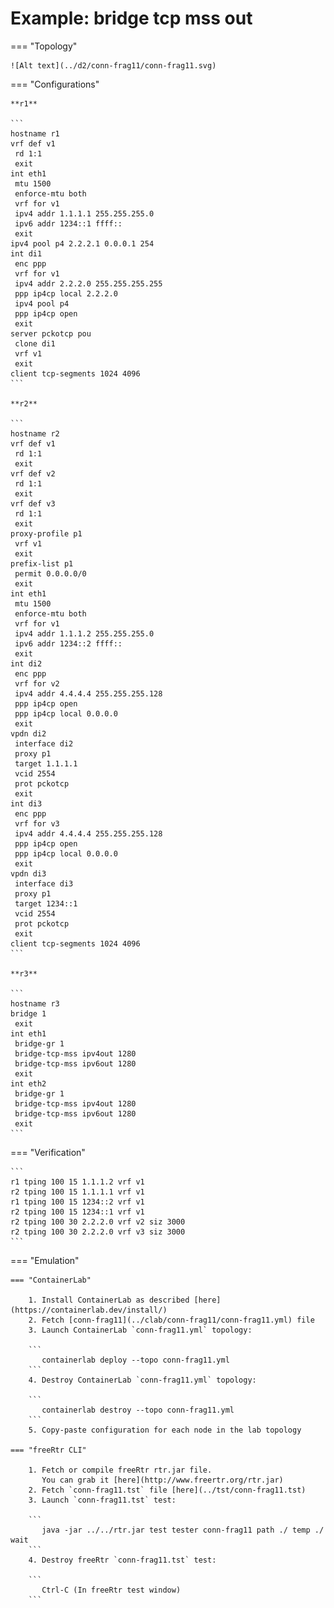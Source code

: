 # Example: bridge tcp mss out

=== "Topology"

    ![Alt text](../d2/conn-frag11/conn-frag11.svg)

=== "Configurations"

    **r1**

    ```
    hostname r1
    vrf def v1
     rd 1:1
     exit
    int eth1
     mtu 1500
     enforce-mtu both
     vrf for v1
     ipv4 addr 1.1.1.1 255.255.255.0
     ipv6 addr 1234::1 ffff::
     exit
    ipv4 pool p4 2.2.2.1 0.0.0.1 254
    int di1
     enc ppp
     vrf for v1
     ipv4 addr 2.2.2.0 255.255.255.255
     ppp ip4cp local 2.2.2.0
     ipv4 pool p4
     ppp ip4cp open
     exit
    server pckotcp pou
     clone di1
     vrf v1
     exit
    client tcp-segments 1024 4096
    ```

    **r2**

    ```
    hostname r2
    vrf def v1
     rd 1:1
     exit
    vrf def v2
     rd 1:1
     exit
    vrf def v3
     rd 1:1
     exit
    proxy-profile p1
     vrf v1
     exit
    prefix-list p1
     permit 0.0.0.0/0
     exit
    int eth1
     mtu 1500
     enforce-mtu both
     vrf for v1
     ipv4 addr 1.1.1.2 255.255.255.0
     ipv6 addr 1234::2 ffff::
     exit
    int di2
     enc ppp
     vrf for v2
     ipv4 addr 4.4.4.4 255.255.255.128
     ppp ip4cp open
     ppp ip4cp local 0.0.0.0
     exit
    vpdn di2
     interface di2
     proxy p1
     target 1.1.1.1
     vcid 2554
     prot pckotcp
     exit
    int di3
     enc ppp
     vrf for v3
     ipv4 addr 4.4.4.4 255.255.255.128
     ppp ip4cp open
     ppp ip4cp local 0.0.0.0
     exit
    vpdn di3
     interface di3
     proxy p1
     target 1234::1
     vcid 2554
     prot pckotcp
     exit
    client tcp-segments 1024 4096
    ```

    **r3**

    ```
    hostname r3
    bridge 1
     exit
    int eth1
     bridge-gr 1
     bridge-tcp-mss ipv4out 1280
     bridge-tcp-mss ipv6out 1280
     exit
    int eth2
     bridge-gr 1
     bridge-tcp-mss ipv4out 1280
     bridge-tcp-mss ipv6out 1280
     exit
    ```

=== "Verification"

    ```
    r1 tping 100 15 1.1.1.2 vrf v1
    r2 tping 100 15 1.1.1.1 vrf v1
    r1 tping 100 15 1234::2 vrf v1
    r2 tping 100 15 1234::1 vrf v1
    r2 tping 100 30 2.2.2.0 vrf v2 siz 3000
    r2 tping 100 30 2.2.2.0 vrf v3 siz 3000
    ```

=== "Emulation"

    === "ContainerLab"

        1. Install ContainerLab as described [here](https://containerlab.dev/install/)  
        2. Fetch [conn-frag11](../clab/conn-frag11/conn-frag11.yml) file  
        3. Launch ContainerLab `conn-frag11.yml` topology:  

        ```
           containerlab deploy --topo conn-frag11.yml  
        ```
        4. Destroy ContainerLab `conn-frag11.yml` topology:  

        ```
           containerlab destroy --topo conn-frag11.yml  
        ```
        5. Copy-paste configuration for each node in the lab topology

    === "freeRtr CLI"

        1. Fetch or compile freeRtr rtr.jar file.  
           You can grab it [here](http://www.freertr.org/rtr.jar)  
        2. Fetch `conn-frag11.tst` file [here](../tst/conn-frag11.tst)  
        3. Launch `conn-frag11.tst` test:  

        ```
           java -jar ../../rtr.jar test tester conn-frag11 path ./ temp ./ wait
        ```
        4. Destroy freeRtr `conn-frag11.tst` test:  

        ```
           Ctrl-C (In freeRtr test window)
        ```

